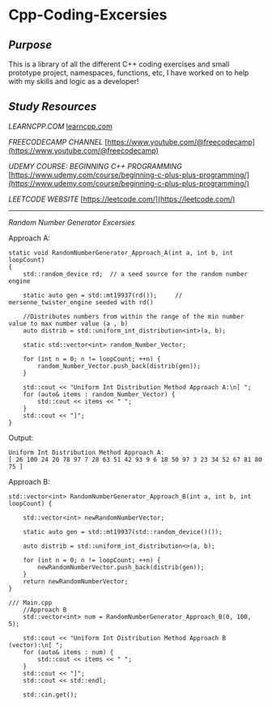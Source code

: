 # Cpp-Coding-Excersies


_Purpose_
-----------------------------------------------------------------------------------------------------------------
This is a library of all the different C++ coding exercises and small prototype project, namespaces, functions, etc, I have worked on to help with my skills and logic as a developer!

_Study Resources_ 
-----------------------------------------------------------------------------------------------------------------
_LEARNCPP.COM_
[learncpp.com](https://www.learncpp.com/)

_FREECODECAMP CHANNEL_
[https://www.youtube.com/@freecodecamp](https://www.youtube.com/@freecodecamp)

_UDEMY COURSE: BEGINNING C++ PROGRAMMING_
[https://www.udemy.com/course/beginning-c-plus-plus-programming/](https://www.udemy.com/course/beginning-c-plus-plus-programming/)

_LEETCODE WEBSITE_
[https://leetcode.com/](https://leetcode.com/)

-----------------------------------------------------------------------------------------------------------------

_Random Number Generator Excersies_

Approach A:
```
static void RandomNumberGenerator_Approach_A(int a, int b, int loopCount)
{
    std::random_device rd;  // a seed source for the random number engine
 
    static auto gen = std::mt19937(rd());     // mersenne_twister_engine seeded with rd()
    
    //Distributes numbers from within the range of the min number value to max number value (a , b)
    auto distrib = std::uniform_int_distribution<int>(a, b);

    static std::vector<int> random_Number_Vector;

    for (int n = 0; n != loopCount; ++n) {
        random_Number_Vector.push_back(distrib(gen));
    }

    std::cout << "Uniform Int Distribution Method Approach A:\n[ ";
    for (auto& items : random_Number_Vector) {
        std::cout << items << " ";
    }
    std::cout << "]";
}
```

Output:
```
Uniform Int Distribution Method Approach A:
[ 26 100 24 20 78 97 7 28 63 51 42 93 9 6 18 50 97 3 23 34 52 67 81 80 75 ]
```

Approach B:
```
std::vector<int> RandomNumberGenerator_Approach_B(int a, int b, int loopCount) {
    
    std::vector<int> newRandomNumberVector;

    static auto gen = std::mt19937(std::random_device()());

    auto distrib = std::uniform_int_distribution<>(a, b);

    for (int n = 0; n != loopCount; ++n) {
        newRandomNumberVector.push_back(distrib(gen));
    }
    return newRandomNumberVector;
}

/// Main.cpp
    //Approach B
    std::vector<int> num = RandomNumberGenerator_Approach_B(0, 100, 5);

    std::cout << "Uniform Int Distribution Method Approach B (vector):\n[ ";
    for (auto& items : num) {
        std::cout << items << " ";
    }
    std::cout << "]";
    std::cout << std::endl;

    std::cin.get();

```


